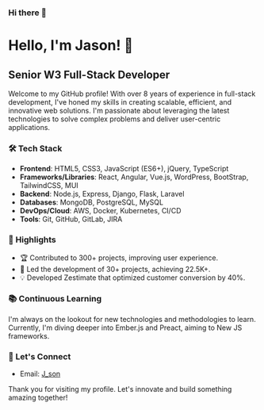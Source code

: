 ### Hi there 👋

# Hello, I'm Jason! 👋

## Senior W3 Full-Stack Developer

Welcome to my GitHub profile! With over 8 years of experience in full-stack development,
I've honed my skills in creating scalable, efficient, and innovative web solutions.
I'm passionate about leveraging the latest technologies to solve complex problems and deliver user-centric applications.

### 🛠 Tech Stack

- **Frontend**: HTML5, CSS3, JavaScript (ES6+), jQuery, TypeScript
- **Frameworks/Libraries**: React, Angular, Vue.js, WordPress, BootStrap, TailwindCSS, MUI
- **Backend**: Node.js, Express, Django, Flask, Laravel
- **Databases**: MongoDB, PostgreSQL, MySQL
- **DevOps/Cloud**: AWS, Docker, Kubernetes, CI/CD
- **Tools**: Git, GitHub, GitLab, JIRA

### 🌟 Highlights

- 🏆 Contributed to 300+ projects, improving user experience.
- 🚀 Led the development of 30+ projects, achieving 22.5K+.
- 💡 Developed Zestimate that optimized customer conversion by 40%.

### 📚 Continuous Learning

I'm always on the lookout for new technologies and methodologies to learn. Currently, I'm diving deeper into Ember.js and Preact, aiming to New JS frameworks.

### 🤝 Let's Connect

<!-- - LinkedIn: [Your LinkedIn](Your LinkedIn URL) -->
- Email: [J_son](mailto:json.l@hotmail.com)
<!--

### 📈 GitHub Stats

![Your GitHub Stats](https://github-readme-stats.vercel.app/api?username=yourusername&show_icons=true&theme=radical) -->

<!-- ### 📌 Pinned Repositories

[![Repo Name](https://github-readme-stats.vercel.app/api/pin/?username=yourusername&repo=repo1)](https://github.com/yourusername/repo1)
[![Repo Name](https://github-readme-stats.vercel.app/api/pin/?username=yourusername&repo=repo2)](https://github.com/yourusername/repo2) -->

Thank you for visiting my profile. Let's innovate and build something amazing together!

<!-- <p align="left">
  <img
    src="https://komarev.com/ghpvc/?username=gargakshit"
    alt="gargakshit"
  />
</p> -->

<!--
**tig-bbit/tig-bbit** is a ✨ _special_ ✨ repository because its `README.md` (this file) appears on your GitHub profile.

Here are some ideas to get you started:

- 🔭 I’m currently working on ...
- 🌱 I’m currently learning ...
- 👯 I’m looking to collaborate on ...
- 🤔 I’m looking for help with ...
- 💬 Ask me about ...
- 📫 How to reach me: ...
- 😄 Pronouns: ...
- ⚡ Fun fact: ...
-->
